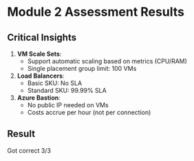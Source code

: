 # Module 2 Assessment Results

## Critical Insights
1. **VM Scale Sets**: 
   - Support automatic scaling based on metrics (CPU/RAM)
   - Single placement group limit: 100 VMs
2. **Load Balancers**:
   - Basic SKU: No SLA
   - Standard SKU: 99.99% SLA
3. **Azure Bastion**: 
   - No public IP needed on VMs
   - Costs accrue per hour (not per connection)

## Result
Got correct 3/3
